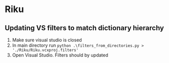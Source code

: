 # Riku
## Updating VS filters to match dictionary hierarchy
  1. Make sure visual studio is closed
  2. In main directory run ```python .\filters_from_directories.py > './Riku/Riku.vcxproj.filters'```
  3. Open Visual Studio. Filters should by updated
